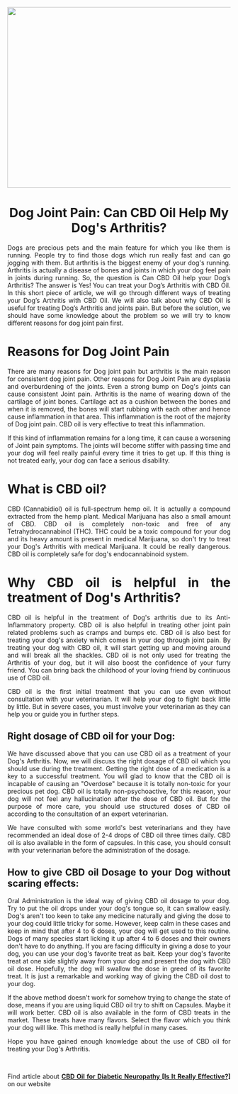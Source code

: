 <h1>&nbsp;<a href="https://oliolusso.com/vapes-tinctures-topicals-and-edibles-whats-the-best-way-to-take-cbd2"><img style="display: block; margin-left: auto; margin-right: auto;" src="https://media.istockphoto.com/photos/oil-medical-use-of-marijuana-picture-id1284734485?k=20&amp;m=1284734485&amp;s=612x612&amp;w=0&amp;h=d4ECBmQ8m9ja9pKUdEnzecoYnF9X1FssBZ2uJZ93djQ=" alt="" width="612" height="408" /></a></h1>
<h1 style="text-align: center;">Dog Joint Pain: Can CBD Oil Help My Dog's Arthritis?</h1>
<p style="text-align: justify;">Dogs are precious pets and the main feature for which you like them is running. People try to find those dogs which run really fast and can go jogging with them. But arthritis is the biggest enemy of your dog's running. Arthritis is actually a disease of bones and joints in which your dog feel pain in joints during running. So, the question is Can CBD Oil help your Dog&rsquo;s Arthritis? The answer is Yes! You can treat your Dog&rsquo;s Arthritis with CBD Oil. In this short piece of article, we will go through different ways of treating your Dog&rsquo;s Arthritis with CBD Oil. We will also talk about why CBD Oil is useful for treating Dog&rsquo;s Arthritis and joints pain. But before the solution, we should have some knowledge about the problem so we will try to know different reasons for dog joint pain first.</p>
<h1 style="text-align: justify;">Reasons for Dog Joint Pain</h1>
<p style="text-align: justify;">There are many reasons for Dog joint pain but arthritis is the main reason for consistent dog joint pain. Other reasons for Dog Joint Pain are dysplasia and overburdening of the joints. Even a strong bump on Dog's joints can cause consistent Joint pain. Arthritis is the name of wearing down of the cartilage of joint bones. Cartilage act as a cushion between the bones and when it is removed, the bones will start rubbing with each other and hence cause inflammation in that area. This inflammation is the root of the majority of Dog joint pain. CBD oil is very effective to treat this inflammation.</p>
<p style="text-align: justify;">If this kind of inflammation remains for a long time, it can cause a worsening of Joint pain symptoms. The joints will become stiffer with passing time and your dog will feel really painful every time it tries to get up. If this thing is not treated early, your dog can face a serious disability.</p>
<h1 style="text-align: justify;">What is CBD oil?</h1>
<p style="text-align: justify;">CBD (Cannabidiol) oil is full-spectrum hemp oil. It is actually a compound extracted from the hemp plant. Medical Marijuana has also a small amount of CBD. CBD oil is completely non-toxic and free of any Tetrahydrocannabinol (THC). THC could be a toxic compound for your dog and its heavy amount is present in medical Marijuana, so don't try to treat your Dog's Arthritis with medical Marijuana. It could be really dangerous. CBD oil is completely safe for dog's endocannabinoid system.</p>
<h1 style="text-align: justify;">Why CBD oil is helpful in the treatment of Dog's Arthritis?</h1>
<p style="text-align: justify;">CBD oil is helpful in the treatment of Dog's arthritis due to its Anti-Inflammatory property. CBD oil is also helpful in treating other joint pain related problems such as cramps and bumps etc. CBD oil is also best for treating your dog's anxiety which comes in your dog through joint pain. By treating your dog with CBD oil, it will start getting up and moving around and will break all the shackles. CBD oil is not only used for treating the Arthritis of your dog, but it will also boost the confidence of your furry friend. You can bring back the childhood of your loving friend by continuous use of CBD oil.</p>
<p style="text-align: justify;">CBD oil is the first initial treatment that you can use even without consultation with your veterinarian. It will help your dog to fight back little by little. But in severe cases, you must involve your veterinarian as they can help you or guide you in further steps.</p>
<h2 style="text-align: justify;">Right dosage of CBD oil for your Dog:</h2>
<p style="text-align: justify;">We have discussed above that you can use CBD oil as a treatment of your Dog's Arthritis. Now, we will discuss the right dosage of CBD oil which you should use during the treatment. Getting the right dose of a medication is a key to a successful treatment. You will glad to know that the CBD oil is incapable of causing an "Overdose" because it is totally non-toxic for your precious pet dog. CBD oil is totally non-psychoactive, for this reason, your dog will not feel any hallucination after the dose of CBD oil. But for the purpose of more care, you should use structured doses of CBD oil according to the consultation of an expert veterinarian.</p>
<p style="text-align: justify;">We have consulted with some world's best veterinarians and they have recommended an ideal dose of 2-4 drops of CBD oil three times daily. CBD oil is also available in the form of capsules. In this case, you should consult with your veterinarian before the administration of the dosage.</p>
<h2 style="text-align: justify;">How to give CBD oil Dosage to your Dog without scaring effects:</h2>
<p style="text-align: justify;">Oral Administration is the ideal way of giving CBD oil dosage to your dog. Try to put the oil drops under your dog's tongue so, it can swallow easily. Dog's aren't too keen to take any medicine naturally and giving the dose to your dog could little tricky for some. However, keep calm in these cases and keep in mind that after 4 to 6 doses, your dog will get used to this routine. Dogs of many species start licking it up after 4 to 6 doses and their owners don't have to do anything. If you are facing difficulty in giving a dose to your dog, you can use your dog's favorite treat as bait. Keep your dog's favorite treat at one side slightly away from your dog and present the dog with CBD oil dose. Hopefully, the dog will swallow the dose in greed of its favorite treat. It is just a remarkable and working way of giving the CBD oil dost to your dog.</p>
<p style="text-align: justify;">If the above method doesn't work for somehow trying to change the state of dose, means if you are using liquid CBD oil try to shift on Capsules. Maybe it will work better. CBD oil is also available in the form of CBD treats in the market. These treats have many flavors. Select the flavor which you think your dog will like. This method is really helpful in many cases.</p>
<p style="text-align: justify;">Hope you have gained enough knowledge about the use of CBD oil for treating your Dog's Arthritis.</p>
<p style="text-align: justify;">&nbsp;</p>
<p style="text-align: justify;">Find article about <a href="https://oliolusso.com/vapes-tinctures-topicals-and-edibles-whats-the-best-way-to-take-cbd2"><strong>CBD Oil for Diabetic Neuropathy [Is It Really Effective?]</strong></a> on our website</p>


